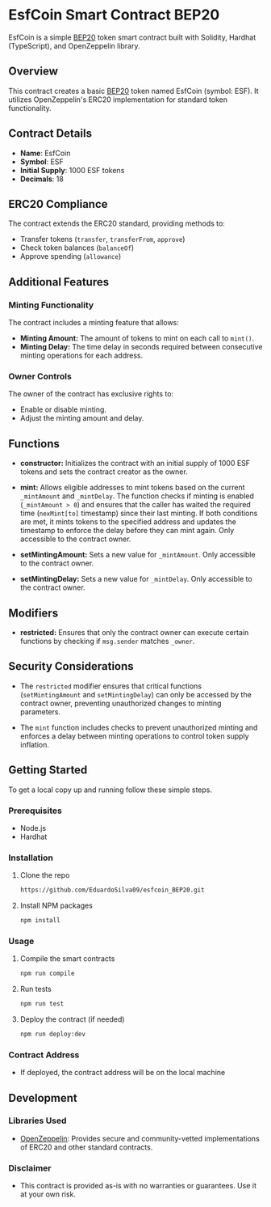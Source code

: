 # EsfCoin Smart Contract BEP20

EsfCoin is a simple [BEP20](https://academy.binance.com/en/glossary/bep-20) token smart contract built with Solidity, Hardhat (TypeScript), and OpenZeppelin library.

## Overview

This contract creates a basic [BEP20](https://academy.binance.com/en/glossary/bep-20) token named EsfCoin (symbol: ESF). It utilizes OpenZeppelin's ERC20 implementation for standard token functionality.

## Contract Details

- **Name**: EsfCoin
- **Symbol**: ESF
- **Initial Supply**: 1000 ESF tokens
- **Decimals**: 18

## ERC20 Compliance

The contract extends the ERC20 standard, providing methods to:
- Transfer tokens (`transfer`, `transferFrom`, `approve`)
- Check token balances (`balanceOf`)
- Approve spending (`allowance`)

## Additional Features

### Minting Functionality

The contract includes a minting feature that allows:
- **Minting Amount:** The amount of tokens to mint on each call to `mint()`.
- **Minting Delay:** The time delay in seconds required between consecutive minting operations for each address.

### Owner Controls

The owner of the contract has exclusive rights to:
- Enable or disable minting.
- Adjust the minting amount and delay.

## Functions

- **constructor:** Initializes the contract with an initial supply of 1000 ESF tokens and sets the contract creator as the owner.
  
- **mint:** Allows eligible addresses to mint tokens based on the current `_mintAmount` and `_mintDelay`. The function checks if minting is enabled (`_mintAmount > 0`) and ensures that the caller has waited the required time (`nexMint[to]` timestamp) since their last minting. If both conditions are met, it mints tokens to the specified address and updates the timestamp to enforce the delay before they can mint again. Only accessible to the contract owner.

- **setMintingAmount:** Sets a new value for `_mintAmount`. Only accessible to the contract owner.

- **setMintingDelay:** Sets a new value for `_mintDelay`. Only accessible to the contract owner.

## Modifiers

- **restricted:** Ensures that only the contract owner can execute certain functions by checking if `msg.sender` matches `_owner`.

## Security Considerations

- The `restricted` modifier ensures that critical functions (`setMintingAmount` and `setMintingDelay`) can only be accessed by the contract owner, preventing unauthorized changes to minting parameters.

- The `mint` function includes checks to prevent unauthorized minting and enforces a delay between minting operations to control token supply inflation.

## Getting Started

To get a local copy up and running follow these simple steps.

### Prerequisites

- Node.js
- Hardhat

### Installation

1. Clone the repo
   
   ```sh
   https://github.com/EduardoSilva09/esfcoin_BEP20.git
   ```
   
2. Install NPM packages

   ```sh
   npm install
   ```
   
### Usage

1. Compile the smart contracts

   ```sh
   npm run compile
   ```

2. Run tests

   ```sh
   npm run test
   ```
   
3. Deploy the contract (if needed)

   ```sh
   npm run deploy:dev
   ```

### Contract Address
  - If deployed, the contract address will be on the local machine


## Development

### Libraries Used
  - [OpenZeppelin](https://www.openzeppelin.com/): Provides secure and community-vetted implementations of ERC20 and other standard contracts.


### Disclaimer
  - This contract is provided as-is with no warranties or guarantees. Use it at your own risk.
